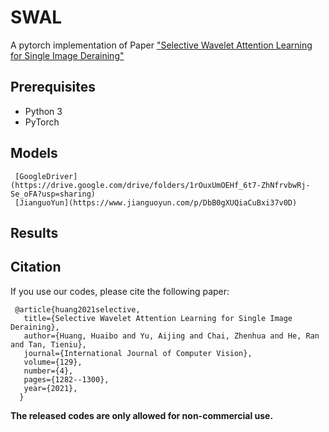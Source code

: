 # SWAL
A pytorch implementation of Paper ["Selective Wavelet Attention Learning for Single Image Deraining"](https://link.springer.com/article/10.1007/s11263-020-01421-z)

## Prerequisites
* Python 3
* PyTorch

## Models

	 [GoogleDriver](https://drive.google.com/drive/folders/1rOuxUmOEHf_6t7-ZhNfrvbwRj-Se_oFA?usp=sharing) 
	 [JianguoYun](https://www.jianguoyun.com/p/DbB0gXUQiaCuBxi37v0D)




## Results


## Citation

If you use our codes, please cite the following paper:

	 @article{huang2021selective,
	   title={Selective Wavelet Attention Learning for Single Image Deraining},
	   author={Huang, Huaibo and Yu, Aijing and Chai, Zhenhua and He, Ran and Tan, Tieniu},
	   journal={International Journal of Computer Vision},
	   volume={129},
	   number={4},
	   pages={1282--1300},
	   year={2021},
	  }
 
**The released codes are only allowed for non-commercial use.**
